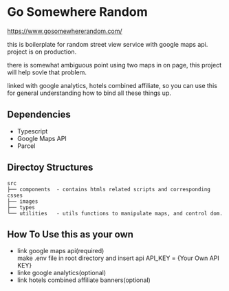 # Go Somewhere Random

https://www.gosomewhererandom.com/

this is boilerplate for random street view service with google maps api.
project is on production.

there is somewhat ambiguous point using two maps in on page, this project will help sovle that problem.

linked with google analytics, hotels combined affiliate, so you can use this for general understanding how to bind all these things up.

## Dependencies

- Typescript
- Google Maps API
- Parcel

## Directoy Structures

```text
src
├── components  - contains htmls related scripts and corresponding csses
├── images
├── types
└── utilities   - utils functions to manipulate maps, and control dom.
```

## How To Use this as your own

- link google maps api(required)<br/>
  make .env file in root directory and insert api
  API_KEY = {Your Own API KEY}
- linke google analytics(optional)
- link hotels combined affiliate banners(optional)
